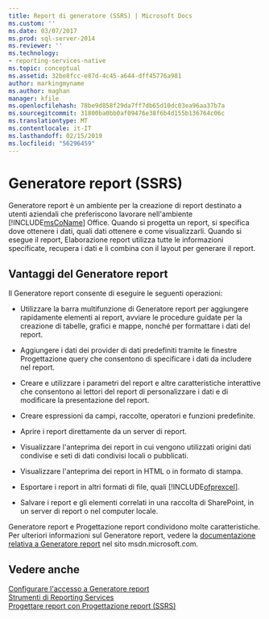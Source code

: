 ```yaml
---
title: Report di generatore (SSRS) | Microsoft Docs
ms.custom: ''
ms.date: 03/07/2017
ms.prod: sql-server-2014
ms.reviewer: ''
ms.technology:
- reporting-services-native
ms.topic: conceptual
ms.assetid: 32be8fcc-e87d-4c45-a644-dff45776a981
author: markingmyname
ms.author: maghan
manager: kfile
ms.openlocfilehash: 78be9d858f29da7ff7db65d10dc03ea96aa37b7a
ms.sourcegitcommit: 31800ba0bb0af09476e38f6b4d155b136764c06c
ms.translationtype: MT
ms.contentlocale: it-IT
ms.lasthandoff: 02/15/2019
ms.locfileid: "56296459"
---
```

# <a name="report-builder-ssrs"></a>Generatore report (SSRS)
  Generatore report è un ambiente per la creazione di report destinato a utenti aziendali che preferiscono lavorare nell'ambiente [!INCLUDE[msCoName](../../includes/msconame-md.md)] Office. Quando si progetta un report, si specifica dove ottenere i dati, quali dati ottenere e come visualizzarli. Quando si esegue il report, Elaborazione report utilizza tutte le informazioni specificate, recupera i dati e li combina con il layout per generare il report.  
  
## <a name="benefits-of-report-builder"></a>Vantaggi del Generatore report  
 Il Generatore report consente di eseguire le seguenti operazioni:  
  
-   Utilizzare la barra multifunzione di Generatore report per aggiungere rapidamente elementi ai report, avviare le procedure guidate per la creazione di tabelle, grafici e mappe, nonché per formattare i dati del report.  
  
-   Aggiungere i dati dei provider di dati predefiniti tramite le finestre Progettazione query che consentono di specificare i dati da includere nel report.  
  
-   Creare e utilizzare i parametri del report e altre caratteristiche interattive che consentono ai lettori del report di personalizzare i dati e di modificare la presentazione del report.  
  
-   Creare espressioni da campi, raccolte, operatori e funzioni predefinite.  
  
-   Aprire i report direttamente da un server di report.  
  
-   Visualizzare l'anteprima dei report in cui vengono utilizzati origini dati condivise e seti di dati condivisi locali o pubblicati.  
  
-   Visualizzare l'anteprima dei report in HTML o in formato di stampa.  
  
-   Esportare i report in altri formati di file, quali [!INCLUDE[ofprexcel](../../includes/ofprexcel-md.md)].  
  
-   Salvare i report e gli elementi correlati in una raccolta di SharePoint, in un server di report o nel computer locale.  
  
 Generatore report e Progettazione report condividono molte caratteristiche. Per ulteriori informazioni sul Generatore report, vedere la [documentazione relativa a Generatore report](https://go.microsoft.com/fwlink/?LinkId=154494) nel sito msdn.microsoft.com.  
  
## <a name="see-also"></a>Vedere anche  
 [Configurare l'accesso a Generatore report](../report-server/configure-report-builder-access.md)   
 [Strumenti di Reporting Services](reporting-services-tools.md)   
 [Progettare report con Progettazione report &#40;SSRS&#41;](design-reporting-services-paginated-reports-with-report-designer-ssrs.md)  
  
  
